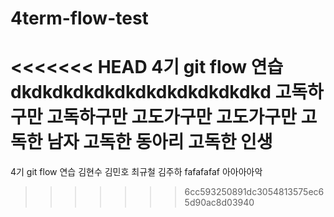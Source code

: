 # 4term-flow-test

<<<<<<< HEAD
4기 git flow 연습 dkdkdkdkdkdkdkdkdkdkdkdkd 고독하구만
고독하구만 고도가구만 고도가구만
고독한 남자 고독한 동아리 고독한 인생
=======
4기 git flow 연습
김현수 김민호 최규철 김주하
fafafafaf
아아아아악
>>>>>>> 6cc593250891dc3054813575ec65d90ac8d03940
